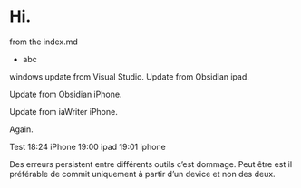 # Hi. 

from the index.md

- abc

windows update from Visual Studio.
Update from Obsidian ipad.

Update from Obsidian iPhone.

Update from iaWriter iPhone.

Again.

Test
18:24 iPhone 
19:00 ipad
19:01 iphone

Des erreurs persistent entre différents outils c’est dommage.
Peut être est il préférable de commit uniquement à partir d’un device et non des deux.